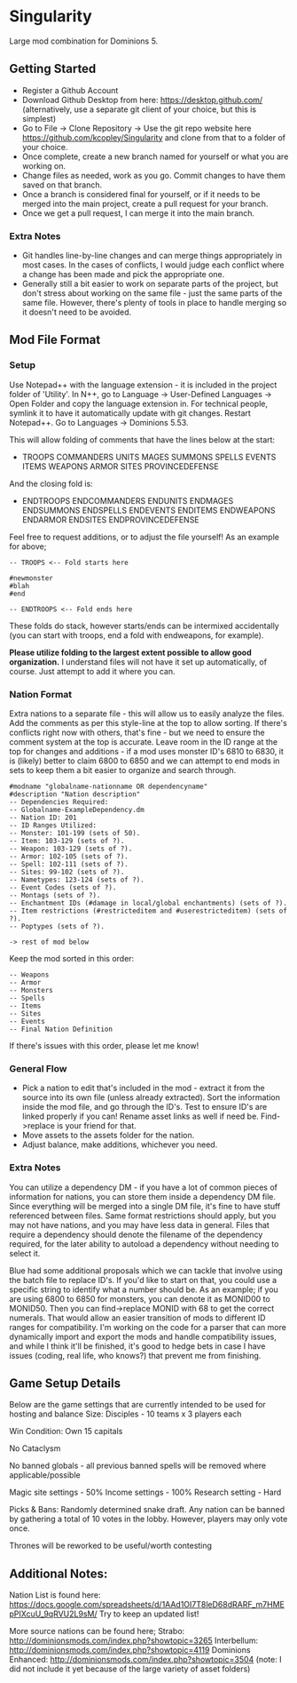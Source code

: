 # Singularity
Large mod combination for Dominions 5.

## Getting Started

- Register a Github Account
- Download Github Desktop from here: https://desktop.github.com/ (alternatively, use a separate git client of your choice, but this is simplest)
- Go to File -> Clone Repository -> Use the git repo website here https://github.com/kcopley/Singularity and clone from that to a folder of your choice.
- Once complete, create a new branch named for yourself or what you are working on.
- Change files as needed, work as you go. Commit changes to have them saved on that branch.
- Once a branch is considered final for yourself, or if it needs to be merged into the main project, create a pull request for your branch.
- Once we get a pull request, I can merge it into the main branch.

### Extra Notes
- Git handles line-by-line changes and can merge things appropriately in most cases. In the cases of conflicts, I would judge each conflict where a change has been made and pick the appropriate one.
- Generally still a bit easier to work on separate parts of the project, but don't stress about working on the same file - just the same parts of the same file. However, there's plenty of tools in place to handle merging so it doesn't need to be avoided.

## Mod File Format

### Setup
Use Notepad++ with the language extension - it is included in the project folder of 'Utility'. In N++, go to Language -> User-Defined Languages -> Open Folder and copy the language extension in. For technical people, symlink it to have it automatically update with git changes. Restart Notepad++. Go to Languages -> Dominions 5.53.

This will allow folding of comments that have the lines below at the start:
- TROOPS COMMANDERS UNITS MAGES SUMMONS SPELLS EVENTS ITEMS WEAPONS ARMOR SITES PROVINCEDEFENSE

And the closing fold is:
- ENDTROOPS ENDCOMMANDERS ENDUNITS ENDMAGES ENDSUMMONS ENDSPELLS ENDEVENTS ENDITEMS ENDWEAPONS ENDARMOR ENDSITES ENDPROVINCEDEFENSE

Feel free to request additions, or to adjust the file yourself!
As an example for above;
```
-- TROOPS <-- Fold starts here

#newmonster
#blah
#end

-- ENDTROOPS <-- Fold ends here
```

These folds do stack, however starts/ends can be intermixed accidentally (you can start with troops, end a fold with endweapons, for example).

**Please utilize folding to the largest extent possible to allow good organization.** I understand files will not have it set up automatically, of course. Just attempt to add it where you can.

### Nation Format
Extra nations to a separate file - this will allow us to easily analyze the files. Add the comments as per this style-line at the top to allow sorting. If there's conflicts right now with others, that's fine - but we need to ensure the comment system at the top is accurate. Leave room in the ID range at the top for changes and additions - if a mod uses monster ID's 6810 to 6830, it is (likely) better to claim 6800 to 6850 and we can attempt to end mods in sets to keep them a bit easier to organize and search through.

```
#modname "globalname-nationname OR dependencyname"
#description "Nation description"
-- Dependencies Required:
-- Globalname-ExampleDependency.dm
-- Nation ID: 201
-- ID Ranges Utilized:
-- Monster: 101-199 (sets of 50).
-- Item: 103-129 (sets of ?).
-- Weapon: 103-129 (sets of ?).
-- Armor: 102-105 (sets of ?).
-- Spell: 102-111 (sets of ?).
-- Sites: 99-102 (sets of ?).
-- Nametypes: 123-124 (sets of ?).
-- Event Codes (sets of ?).
-- Montags (sets of ?).
-- Enchantment IDs (#damage in local/global enchantments) (sets of ?).
-- Item restrictions (#restricteditem and #userestricteditem) (sets of ?).
-- Poptypes (sets of ?).

-> rest of mod below
```

Keep the mod sorted in this order:
```
-- Weapons
-- Armor
-- Monsters
-- Spells
-- Items
-- Sites
-- Events
-- Final Nation Definition
```

If there's issues with this order, please let me know!

### General Flow
- Pick a nation to edit that's included in the mod - extract it from the source into its own file (unless already extracted). Sort the information inside the mod file, and go through the ID's. Test to ensure ID's are linked properly if you can! Rename asset links as well if need be. Find->replace is your friend for that.
- Move assets to the assets folder for the nation.
- Adjust balance, make additions, whichever you need.

### Extra Notes
You can utilize a dependency DM - if you have a lot of common pieces of information for nations, you can store them inside a dependency DM file. Since everything will be merged into a single DM file, it's fine to have stuff referenced between files. Same format restrictions should apply, but you may not have nations, and you may have less data in general. Files that require a dependency should denote the filename of the dependency required, for the later ability to autoload a dependency without needing to select it.

Blue had some additional proposals which we can tackle that involve using the batch file to replace ID's. If you'd like to start on that, you could use a specific string to identify what a number should be. As an example; if you are using 6800 to 6850 for monsters, you can denote it as MONID00 to MONID50. Then you can find->replace MONID with 68 to get the correct numerals. That would allow an easier transition of mods to different ID ranges for compatibility. I'm working on the code for a parser that can more dynamically import and export the mods and handle compatibility issues, and while I think it'll be finished, it's good to hedge bets in case I have issues (coding, real life, who knows?) that prevent me from finishing.

## Game Setup Details

Below are the game settings that are currently intended to be used for hosting and balance
Size: Disciples - 10 teams x 3 players each

Win Condition: Own 15 capitals

No Cataclysm

No banned globals - all previous banned spells will be removed where applicable/possible

Magic site settings - 50%
Income settings - 100%
Research setting - Hard

Picks & Bans: Randomly determined snake draft.
Any nation can be banned by gathering a total of 10 votes in the lobby. However, players may only vote once.

Thrones will be reworked to be useful/worth contesting 

## Additional Notes:

Nation List is found here: https://docs.google.com/spreadsheets/d/1AAd1OI7T8leD68dRARF_m7HMEpPIXcuU_9qRVU2L9sM/
Try to keep an updated list!

More source nations can be found here;
Strabo: http://dominionsmods.com/index.php?showtopic=3265
Interbellum: http://dominionsmods.com/index.php?showtopic=4119
Dominions Enhanced: http://dominionsmods.com/index.php?showtopic=3504 (note: I did not include it yet because of the large variety of asset folders)
